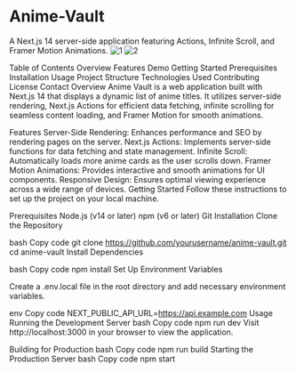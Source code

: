 # Anime-Vault
A Next.js 14 server-side application featuring Actions, Infinite Scroll, and Framer Motion Animations.
![1](https://github.com/user-attachments/assets/67c4395b-0808-43e3-a0f4-c2b9a40aaa09)
![2](https://github.com/user-attachments/assets/403a2896-132e-4e45-8a83-ff9dae3ed7b1)


Table of Contents
Overview
Features
Demo
Getting Started
Prerequisites
Installation
Usage
Project Structure
Technologies Used
Contributing
License
Contact
Overview
Anime Vault is a web application built with Next.js 14 that displays a dynamic list of anime titles. It utilizes server-side rendering, Next.js Actions for efficient data fetching, infinite scrolling for seamless content loading, and Framer Motion for smooth animations.

Features
Server-Side Rendering: Enhances performance and SEO by rendering pages on the server.
Next.js Actions: Implements server-side functions for data fetching and state management.
Infinite Scroll: Automatically loads more anime cards as the user scrolls down.
Framer Motion Animations: Provides interactive and smooth animations for UI components.
Responsive Design: Ensures optimal viewing experience across a wide range of devices.
Getting Started
Follow these instructions to set up the project on your local machine.

Prerequisites
Node.js (v14 or later)
npm (v6 or later)
Git
Installation
Clone the Repository

bash
Copy code
git clone https://github.com/yourusername/anime-vault.git
cd anime-vault
Install Dependencies

bash
Copy code
npm install
Set Up Environment Variables

Create a .env.local file in the root directory and add necessary environment variables.

env
Copy code
NEXT_PUBLIC_API_URL=https://api.example.com
Usage
Running the Development Server
bash
Copy code
npm run dev
Visit http://localhost:3000 in your browser to view the application.

Building for Production
bash
Copy code
npm run build
Starting the Production Server
bash
Copy code
npm start
